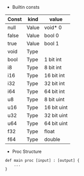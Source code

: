 - Builtin consts

| Const | kind  | value       |
| ----- | ----- | ----------- |
| null  | Value | void* 0     |
| false | Value | bool 0      |
| true  | Value | bool 1      |
| void  | Type  |             |
| bool  | Type  | 1 bit int   |
| i8    | Type  | 8 bit int   |
| i16   | Type  | 16 bit int  |
| i32   | Type  | 32 bit int  |
| i64   | Type  | 64 bit int  |
| u8    | Type  | 8 bit uint  |
| u16   | Type  | 16 bit uint |
| u32   | Type  | 32 bit uint |
| u64   | Type  | 64 bit uint |
| f32   | Type  | float       |
| f64   | Type  | double      |
- Proc Structure
```
def main proc [input] : [output] {
	...
}
```